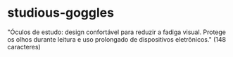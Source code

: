 # studious-goggles
"Óculos de estudo: design confortável para reduzir a fadiga visual. Protege os olhos durante leitura e uso prolongado de dispositivos eletrônicos." (148 caracteres)
